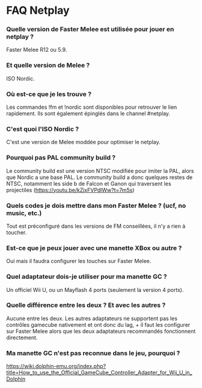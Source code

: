 # FAQ Netplay

### Quelle version de Faster Melee est utilisée pour jouer en netplay ?
Faster Melee R12 ou 5.9.

### Et quelle version de Melee ?
ISO Nordic.

### Où est-ce que je les trouve ?
Les commandes !fm et !nordic sont disponibles pour retrouver le lien rapidement. Ils sont également épinglés dans le channel #netplay. 

### C'est quoi l'ISO Nordic ?
C'est une version de Melee moddée pour optimiser le netplay.

### Pourquoi pas PAL community build ?
Le community build est une version NTSC modifiée pour imiter la PAL, alors que Nordic a une base PAL. Le community build a donc quelques restes de NTSC, notamment les side b de Falcon et Ganon qui traversent les projectiles (https://youtu.be/kZjxFVPdlWw?t=7m5s)

### Quels codes je dois mettre dans mon Faster Melee ? (ucf, no music, etc.)
Tout est préconfiguré dans les versions de FM conseillées, il n'y a rien à toucher.

### Est-ce que je peux jouer avec une manette XBox ou autre ?
Oui mais il faudra configurer les touches sur Faster Melee.

### Quel adaptateur dois-je utiliser pour ma manette GC ?
Un officiel Wii U, ou un Mayflash 4 ports (seulement la version 4 ports).

### Quelle différence entre les deux ? Et avec les autres ?
Aucune entre les deux. Les autres adaptateurs ne supportent pas les contrôles gamecube nativement et ont donc du lag, + il faut les configurer sur Faster Melee alors que les deux adaptateurs recommandés fonctionnent directement.

### Ma manette GC n'est pas reconnue dans le jeu, pourquoi ?
https://wiki.dolphin-emu.org/index.php?title=How_to_use_the_Official_GameCube_Controller_Adapter_for_Wii_U_in_Dolphin